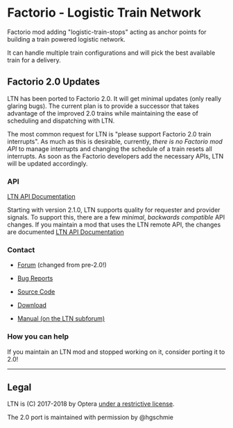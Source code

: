 # Factorio - Logistic Train Network

Factorio mod  adding "logistic-train-stops" acting as anchor points for building a train powered logistic network.

It can handle multiple train configurations and will pick the best available train for a delivery.

## Factorio 2.0 Updates

LTN has been ported to Factorio 2.0. It will get minimal updates (only really glaring bugs). The current plan is to provide a successor that takes advantage of the improved 2.0 trains while maintaining the ease of scheduling and dispatching with LTN.

The most common request for LTN is "please support Factorio 2.0 train interrupts". As much as this is desirable, currently, _there is no Factorio mod API_ to manage interrupts and changing the schedule of a train resets all interrupts. As soon as the Factorio developers add the necessary APIs, LTN will be updated accordingly.

### API

[LTN API Documentation](https://github.com/hgschmie/factorio-LogisticTrainNetwork/blob/master/API.md)

Starting with version 2.1.0, LTN supports quality for requester and provider signals. To support this, there are a few _minimal_, _backwards compatible_ API changes. If you maintain a mod that uses the LTN remote API, the changes are documented [LTN API Documentation](https://github.com/hgschmie/factorio-LogisticTrainNetwork/blob/master/API.md#changelog)

### Contact

* [Forum](https://mods.factorio.com/mod/LogisticTrainNetwork/discussion) (changed from pre-2.0!)
* [Bug Reports](https://github.com/hgschmie/factorio-LogisticTrainNetwork/issues)
* [Source Code](https://github.com/hgschmie/factorio-LogisticTrainNetwork)
* [Download](https://mods.factorio.com/mod/LogisticTrainNetwork/downloads)

* [Manual (on the LTN subforum)](https://forums.factorio.com/viewtopic.php?f=214&t=51072)

### How you can help

If you maintain an LTN mod and stopped working on it, consider porting it to 2.0!

----

## Legal

LTN is (C) 2017-2018 by Optera [under a restrictive license](LICENSE.md).

The 2.0 port is maintained with permission by @hgschmie

